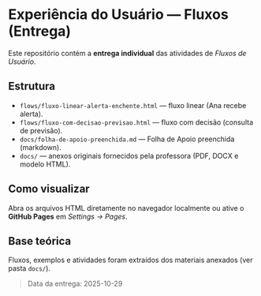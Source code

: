 # Experiência do Usuário — Fluxos (Entrega)

Este repositório contém a **entrega individual** das atividades de *Fluxos de Usuário*.

## Estrutura
- `flows/fluxo-linear-alerta-enchente.html` — fluxo linear (Ana recebe alerta).
- `flows/fluxo-com-decisao-previsao.html` — fluxo com decisão (consulta de previsão).
- `docs/folha-de-apoio-preenchida.md` — Folha de Apoio preenchida (markdown).
- `docs/` — anexos originais fornecidos pela professora (PDF, DOCX e modelo HTML).

## Como visualizar
Abra os arquivos HTML diretamente no navegador localmente ou ative o **GitHub Pages** em *Settings → Pages*.

## Base teórica
Fluxos, exemplos e atividades foram extraídos dos materiais anexados (ver pasta `docs/`).

> Data da entrega: 2025-10-29
